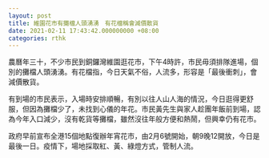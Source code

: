 ```yaml
---
layout: post
title: 維園花市有攤檔人頭湧湧　有花檔稱會減價散貨
date: 2021-02-11 17:43:42.000000000 +08:00
categories: rthk
---
```


農曆年三十，不少市民到銅鑼灣維園逛花市，下午4時許，市民毋須排隊進場，個別的攤檔人頭湧湧。有花檔指，今日天氣不俗，人流多，形容是「最後衝刺」，會減價散貨。

有到場的市民表示，入場時安排順暢，有別以往人山人海的情況，今日逛得更舒服，但因為攤檔少了，未找到心儀的年花。市民黃先生與家人趁團年飯前到場，認為今年入口減少，沒有乾貨等攤檔，雖然沒往年般方便和熱鬧，但興幸仍有花市。

政府早前宣布全港15個地點復辦年宵花市，由2月6號開始，朝9晚12開放，今日是最後一日。疫情下，場地採取紅、黃、綠燈方式，管制人流。
